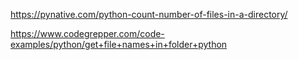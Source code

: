 https://pynative.com/python-count-number-of-files-in-a-directory/


https://www.codegrepper.com/code-examples/python/get+file+names+in+folder+python